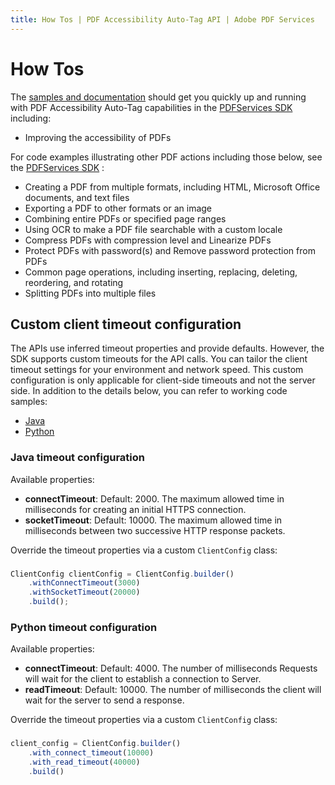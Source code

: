 ```yaml
---
title: How Tos | PDF Accessibility Auto-Tag API | Adobe PDF Services
---
```

# How Tos

<p>

The [samples and documentation](accessibility-auto-tag-api.md/#generate-tagged-pdf-with-version-17-along-with-an-xlsx-report-and-shift-the-headings-in-the-output-pdf-file) should get you quickly up and running with PDF Accessibility Auto-Tag capabilities in the [PDFServices SDK](../../pdf-services-api/index.md) including:

- Improving the accessibility of PDFs

For code examples illustrating other PDF actions including those below, see the [PDFServices SDK](../../pdf-services-api/index.md) :

- Creating a PDF from multiple formats, including HTML, Microsoft Office documents, and text files
- Exporting a PDF to other formats or an image
- Combining entire PDFs or specified page ranges
- Using OCR to make a PDF file searchable with a custom locale
- Compress PDFs with compression level and Linearize PDFs
- Protect PDFs with password(s) and Remove password protection from PDFs
- Common page operations, including inserting, replacing, deleting, reordering, and rotating
- Splitting PDFs into multiple files

</p>

## Custom client timeout configuration

The APIs use inferred timeout properties and provide defaults. However, the SDK supports custom timeouts for the API calls. You can tailor the client timeout settings for your environment and network speed. This custom configuration is only applicable for client-side timeouts and not the server side. In addition to the details below, you can refer to working code samples:

-   [Java](https://github.com/adobe/pdfservices-java-sdk-samples/blob/master/src/main/java/com/adobe/pdfservices/operation/samples/customconfigurations/CreatePDFWithCustomTimeouts.java)
-   [Python](https://github.com/adobe/pdfservices-python-sdk-samples/blob/master/src/extractpdf/extract_txt_from_pdf_with_custom_timeouts.py)

### Java timeout configuration

Available properties:

-   **connectTimeout**: Default: 2000. The maximum allowed time in milliseconds for creating an initial HTTPS connection.
-   **socketTimeout**: Default: 10000. The maximum allowed time in milliseconds between two successive HTTP response packets.

Override the timeout properties via a custom `ClientConfig` class:

<CodeBlock slots="heading, code" repeat="1" languages="Java" /> 

### 

```javascript
ClientConfig clientConfig = ClientConfig.builder()
    .withConnectTimeout(3000)
    .withSocketTimeout(20000)
    .build();
```

### Python timeout configuration

Available properties:

-   **connectTimeout**: Default: 4000. The number of milliseconds Requests will wait for the client to establish a connection to Server.
-   **readTimeout**: Default: 10000. The number of milliseconds the client will wait for the server to send a response.

Override the timeout properties via a custom `ClientConfig` class:

<CodeBlock slots="heading, code" repeat="1" languages="Python" />

### 

```javascript
client_config = ClientConfig.builder()
    .with_connect_timeout(10000)
    .with_read_timeout(40000)
    .build()
```
